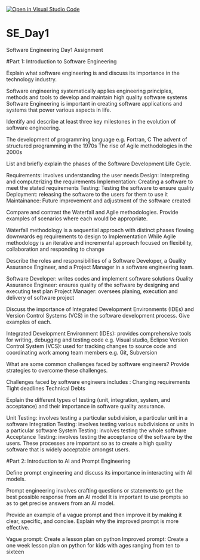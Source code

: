 [![Open in Visual Studio Code](https://classroom.github.com/assets/open-in-vscode-2e0aaae1b6195c2367325f4f02e2d04e9abb55f0b24a779b69b11b9e10269abc.svg)](https://classroom.github.com/online_ide?assignment_repo_id=15572118&assignment_repo_type=AssignmentRepo)
# SE_Day1
Software Engineering Day1 Assignment

#Part 1: Introduction to Software Engineering

Explain what software engineering is and discuss its importance in the technology industry.

Software engineering systematically applies engineering principles, methods and tools to develop and maintain high quality software systems 
Software Engineering is important in creating software applications and systems that power various aspects in life.

Identify and describe at least three key milestones in the evolution of software engineering.

The development of programming language e.g. Fortran, C
The advent of structured programming in the 1970s
The rise of Agile methodologies in the 2000s

List and briefly explain the phases of the Software Development Life Cycle.

Requirements: involves understanding the user needs 
Design: Interpreting and computerizing the requirements 
Implementation: Creating a software to meet the stated requirements 
Testing: Testing the software to ensure quality 
Deployment: releasing the software to the users for them to use it
Maintainance: Future improvement and adjustment of the software created

Compare and contrast the Waterfall and Agile methodologies. Provide examples of scenarios where each would be appropriate.

Waterfall methodology is a sequential approach with distinct phases flowing downwards eg requirements to design to Implementation 
While Agile methodology is an iterative and incremental approach focused on flexibility, collaboration and responding to change

Describe the roles and responsibilities of a Software Developer, a Quality Assurance Engineer, and a Project Manager in a software engineering team.

Software Developer: writes codes and implement software solutions 
Quality Assurance Engineer: ensures quality of the software by designing and executing test plan
Project Manager: oversees planing, execution and delivery of software project 

Discuss the importance of Integrated Development Environments (IDEs) and Version Control Systems (VCS) in the software development process. Give examples of each.

Integrated Development Environment (IDEs): provides comprehensive tools for writing, debugging and testing code e.g. Visual studio, Eclipse 
Version Control System (VCS): used for tracking changes to source code and coordinating work among team members e.g. Git, Subversion 

What are some common challenges faced by software engineers? Provide strategies to overcome these challenges.

Challenges faced by software engineers includes :
Changing requirements 
Tight deadlines
Technical Debts

Explain the different types of testing (unit, integration, system, and acceptance) and their importance in software quality assurance.

Unit Testing: involves testing a particular subdivision, a particular unit in a software 
Integration Testing: involves testing various subdivisions or units in a particular software 
System Testing: involves testing the whole software 
Acceptance Testing: involves testing the acceptance of the software by the users.
These processes are important so as to create a high quality software that is widely acceptable amongst users.

#Part 2: Introduction to AI and Prompt Engineering


Define prompt engineering and discuss its importance in interacting with AI models.

Prompt engineering involves crafting questions or statements to get the best possible response from an AI model
It is important to use prompts so as to get precise answers from an AI model.

Provide an example of a vague prompt and then improve it by making it clear, specific, and concise. Explain why the improved prompt is more effective.

Vague prompt: Create a lesson plan on python 
Improved prompt: Create a one week lesson plan on python for kids with ages ranging from ten to sixteen
